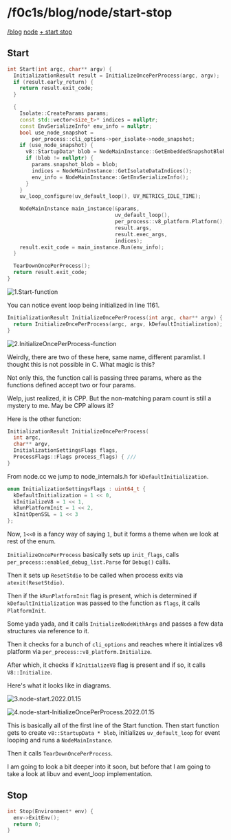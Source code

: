 <html lang="en">
<head>
    <meta charset="UTF-8">
    <meta name="viewport" content="width=device-width, initial-scale=1">
    <title>blog.f0c1s.com/node/start-stop</title>
    <link rel="stylesheet" href="../../index.css"/>
    <script src="../../setup.js" async></script>
</head>
<body onload="setup()">
<h1>
    /f0c1s/blog/node/start-stop
</h1>
<nav>
    <a href="../../index.html">/blog</a>
    <a href="../../node/index.html">node</a>
    <a href="../../node/start-stop/start-stop.html">+ start stop</a>
</nav>

## Start

```cpp
int Start(int argc, char** argv) {
  InitializationResult result = InitializeOncePerProcess(argc, argv);
  if (result.early_return) {
    return result.exit_code;
  }

  {
    Isolate::CreateParams params;
    const std::vector<size_t>* indices = nullptr;
    const EnvSerializeInfo* env_info = nullptr;
    bool use_node_snapshot =
        per_process::cli_options->per_isolate->node_snapshot;
    if (use_node_snapshot) {
      v8::StartupData* blob = NodeMainInstance::GetEmbeddedSnapshotBlob();
      if (blob != nullptr) {
        params.snapshot_blob = blob;
        indices = NodeMainInstance::GetIsolateDataIndices();
        env_info = NodeMainInstance::GetEnvSerializeInfo();
      }
    }
    uv_loop_configure(uv_default_loop(), UV_METRICS_IDLE_TIME);

    NodeMainInstance main_instance(&params,
                                   uv_default_loop(),
                                   per_process::v8_platform.Platform(),
                                   result.args,
                                   result.exec_args,
                                   indices);
    result.exit_code = main_instance.Run(env_info);
  }

  TearDownOncePerProcess();
  return result.exit_code;
}
```

![1.Start-function](1.Start-function.png)

You can notice event loop being initialized in line 1161.

```cpp
InitializationResult InitializeOncePerProcess(int argc, char** argv) {
  return InitializeOncePerProcess(argc, argv, kDefaultInitialization);
}
```

![2.InitializeOncePerProcess-function](2.InitializeOncePerProcess-function.png)

Weirdly, there are two of these here, same name, different paramlist. I thought this is not possible in C. What magic is this?

Not only this, the function call is passing three params, where as the functions defined accept two or four params.

Welp, just realized, it is CPP. But the non-matching param count is still a mystery to me. May be CPP allows it?

Here is the other function:

```cpp
InitializationResult InitializeOncePerProcess(
  int argc,
  char** argv,
  InitializationSettingsFlags flags,
  ProcessFlags::Flags process_flags) { ///
}
```

From node.cc we jump to node_internals.h for `kDefaultInitialization`.

```cpp
enum InitializationSettingsFlags : uint64_t {
  kDefaultInitialization = 1 << 0,
  kInitializeV8 = 1 << 1,
  kRunPlatformInit = 1 << 2,
  kInitOpenSSL = 1 << 3
};
```

Now, `1<<0` is a fancy way of saying `1`, but it forms a theme when we look at rest of the enum.

`InitializeOncePerProcess` basically sets up `init_flags`, calls `per_process::enabled_debug_list.Parse` for `Debug()` calls.

Then it sets up `ResetStdio` to be called when process exits via `atexit(ResetStdio)`.

Then if the `kRunPlatformInit` flag is present, which is determined if `kDefaultInitialization` was passed to the function as `flags`, it calls `PlatformInit`.

Some yada yada, and it calls `InitializeNodeWithArgs` and passes a few data structures via reference to it.

Then it checks for a bunch of `cli_options` and reaches where it intializes v8 platform via `per_process::v8_platform.Initialize`.

After which, it checks if `kInitializeV8` flag is present and if so, it calls `V8::Initialize`.

Here's what it looks like in diagrams.

![3.node-start.2022.01.15](3.node-start.2022.01.15.png)

![4.node-start-InitializeOncePerProcess.2022.01.15](4.node-start-InitializeOncePerProcess.2022.01.15.png)

This is basically all of the first line of the Start function. Then start function gets to create `v8::StartupData * blob`, initializes `uv_default_loop` for event looping and runs a `NodeMainInstance`.

Then it calls `TearDownOncePerProcess`.

I am going to look a bit deeper into it soon, but before that I am going to take a look at libuv and event_loop implementation.


## Stop

```cpp
int Stop(Environment* env) {
  env->ExitEnv();
  return 0;
}
```

</body>
</html>
